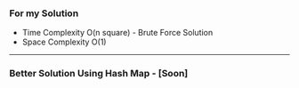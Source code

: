 ### For my Solution

- Time Complexity O(n square) - Brute Force Solution
- Space Complexity O(1)

---

### Better Solution Using Hash Map - [Soon]
